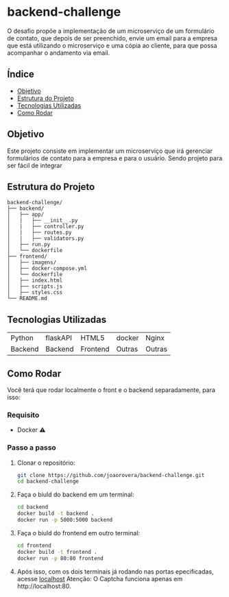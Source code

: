 # backend-challenge
O desafio propõe a implementação de um microserviço de um formulário de contato, que depois de ser preenchido, envie um email para a empresa que está utilizando o microserviço e uma cópia ao cliente, para que possa acompanhar o andamento via email.

## Índice

+ [Objetivo](#objetivo)
+ [Estrutura do Projeto](#estrutura-do-projeto)
+ [Tecnologias Utilizadas](#tecnologias-utilizadas)
+ [Como Rodar](#como-rodar-localmente)

## Objetivo
Este projeto consiste em implementar um microserviço que irá gerenciar formulários de contato para a empresa e para o usuário. Sendo projeto para ser fácil de integrar

## Estrutura do Projeto

```plaintext
backend-challenge/
├── backend/
│   ├── app/
│   |   ├── __init__.py
│   |   ├── controller.py
│   |   ├── routes.py
│   |   ├── validators.py
│   ├── run.py
│   └── dockerfile
├── frontend/
│   ├── imagens/
│   ├── docker-compose.yml
│   └── dockerfile
│   ├── index.html
│   ├── scripts.js
│   ├── styles.css
└── README.md
```
## Tecnologias Utilizadas
<table>
    <tr>
        <td>Python</td>
        <td>flaskAPI</td>
        <td>HTML5</td>
        <td>docker</td>
        <td>Nginx</td>
    </tr>
    <tr>
        <td>Backend</td>
        <td>Backend</td>
        <td>Frontend</td>
        <td>Outras</td>
        <td>Outras</td>
    </tr>
</table>

## Como Rodar
Você terá que rodar localmente o front e o backend separadamente, para isso:

### Requisito

- Docker ⚠

### Passo a passo

1) Clonar o repositório:
    ```sh
    git clone https://github.com/joaorovera/backend-challenge.git
    cd backend-challenge
    ```

2) Faça o biuld do backend em um terminal:
    ```sh
    cd backend
    docker build -t backend .
    docker run -p 5000:5000 backend
    ```

3) Faça o biuld do frontend em outro terminal:
    ```sh
    cd frontend
    docker build -t frontend .
    docker run -p 80:80 frontend
    ```
4. Após isso, com os dois terminais já rodando nas portas epecificadas, acesse [localhost](http://localhost:80)
   Atenção: O Captcha funciona apenas em http://localhost:80.